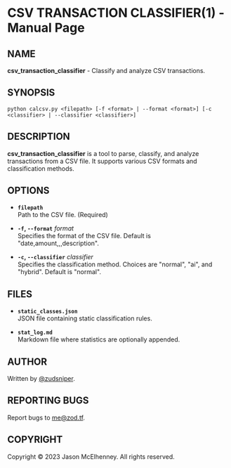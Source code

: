 # CSV TRANSACTION CLASSIFIER(1) - Manual Page

## NAME
**csv_transaction_classifier** - Classify and analyze CSV transactions.

## SYNOPSIS

```shell
python calcsv.py <filepath> [-f <format> | --format <format>] [-c <classifier> | --classifier <classifier>]
```

## DESCRIPTION
**csv_transaction_classifier** is a tool to parse, classify, and analyze transactions from a CSV file. It supports various CSV formats and classification methods.

## OPTIONS
- **`filepath`**  
  Path to the CSV file. (Required)

- **`-f`, `--format`** *format*  
  Specifies the format of the CSV file. Default is "date,amount,,,description".

- **`-c`, `--classifier`** *classifier*  
  Specifies the classification method. Choices are "normal", "ai", and "hybrid". Default is "normal".

## FILES
- **`static_classes.json`**  
  JSON file containing static classification rules.

- **`stat_log.md`**  
  Markdown file where statistics are optionally appended.

## AUTHOR
Written by [@zudsniper](https://gh.zod.tf).

## REPORTING BUGS
Report bugs to <me@zod.tf>.

## COPYRIGHT
Copyright © 2023 Jason McElhenney. All rights reserved.
